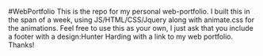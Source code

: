 #WebPortfolio
This is the repo for my personal web-portfolio. I built this in the span of a week, using JS/HTML/CSS/Jquery along with animate.css for the animations. Feel free to use this as your own, I just ask that you include a footer with a design:Hunter Harding with a link to my web portfolio. Thanks!
